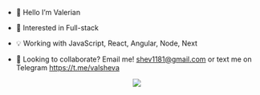 - 👋 Hello I’m Valerian
- 👀 Interested in Full-stack
- 💡 Working with JavaScript, React, Angular, Node, Next
- 🚀 Looking to collaborate? Email me! shev1181@gmail.com
  or text me on Telegram https://t.me/valsheva

  <p align="center" >
    <a href="LINK TO: WHEN CLICKED">
      <img src=["https://github.r2v.ch/codewars?user=USERNAME](https://github.r2v.ch/codewars?user=vishev&top_languages=true)" />
    </a>
</p>


